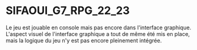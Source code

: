 # SIFAOUI_G7_RPG_22_23
Le jeu est jouable en console mais pas encore dans l'interface graphique. L'aspect visuel de l'interface graphique a tout de même été mis en place, mais la logique du jeu n'y est pas encore pleinement intégrée.
